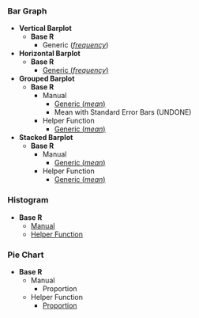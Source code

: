 ### Bar Graph
- **Vertical Barplot**
  - **Base R**
    - Generic ([_frequency_]([SC]-Descriptive-Analytics/[SC]-Data-Visualisation/[M]-Vertical-Barplot))
- **Horizontal Barplot**
  - **Base R**
    - [Generic (_frequency_)]([SC]-Descriptive-Analytics/[SC]-Data-Visualisation/[M]-Horizontal-Barplot)
- **Grouped Barplot**
  - **Base R**
    - Manual
      - [Generic (_mean_)]([SC]-Descriptive-Analytics/[SC]-Data-Visualisation/[M]-Grouped-Barplot)
      - Mean with Standard Error Bars (UNDONE)
    - Helper Function
      - [Generic (_mean_)]([SC]-Descriptive-Analytics/[SC]-Data-Visualisation/[HF]-Grouped-Barplot-&-Frequency-Table)
- **Stacked Barplot**
  - **Base R**
    - Manual
      - [Generic (_mean_)]([SC]-Descriptive-Analytics/[SC]-Data-Visualisation/[M]-Stacked-Barplot)
    - Helper Function
      - [Generic (_mean_)]([SC]-Descriptive-Analytics/[SC]-Data-Visualisation/[HF]-Stacked-Barplot-&-Frequency-Table)

### Histogram
- **Base R**
  - [Manual]([SC]-Descriptive-Analytics/[SC]-Data-Visualisation/[M]-Histogram-&-Frequency-Table)
  - [Helper Function]([SC]-Descriptive-Analytics/[SC]-Data-Visualisation/[HF]-Histogram-&-Frequency-Table)

### Pie Chart
- **Base R**
  - Manual
    - Proportion
  - Helper Function
    - [Proportion]([SC]-Descriptive-Analytics/[SC]-Data-Visualisation/[HF]-(Prop)-Pie-Chart-&-Frequency-Table)
